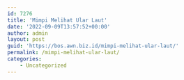 ```yaml
---
id: 7276
title: 'Mimpi Melihat Ular Laut'
date: '2022-09-09T13:57:52+00:00'
author: admin
layout: post
guid: 'https://bos.awn.biz.id/mimpi-melihat-ular-laut/'
permalink: /mimpi-melihat-ular-laut/
categories:
    - Uncategorized
---
```


